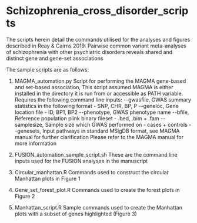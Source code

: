 # Schizophrenia_cross_disorder_scripts
The scripts herein detail the commands utilised for the analyses and figures described in Reay &amp; Cairns 2019: Pairwise common variant meta-analyses of schizophrenia with other psychiatric disorders reveals shared and distinct gene and gene-set associations

The sample scripts are as follows:

1) MAGMA_automation.py
  Script for performing the MAGMA gene-based and set-based association, This script assumed MAGMA is either installed in the directory it is run from or accessible as PATH variable. Requires the following command line inputs:
 --gwasfile, GWAS summary statistics in the following format - SNP, CHR, BP, P
 --geneloc, Gene location file - ID, BP1, BP2
 --phenotype, GWAS phenotype name
 --bfile, Reference population plink binary fileset - .bed, .bim + .fam
 --samplesize, Sample size which GWAS performed on - cases + controls
 --genesets, Input pathways in standard MSigDB format, see MAGMA manual for further clarification
Please refer to the MAGMA manual for more information

2) FUSION_automation_sample_script.sh
These are the command line inputs used for the FUSION analyses in the manuscript

3) Circular_manhattan.R
Commands used to construct the circular Manhattan plots in Figure 1

4) Gene_set_forest_plot.R
Commands used to create the forest plots in Figure 2

5) Manhattan_script.R
Sample commands used to create the Manhattan plots with a subset of genes highlighted (Figure 3)


